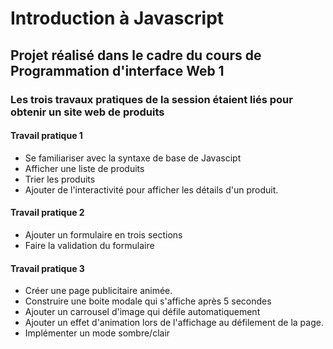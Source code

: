 # Introduction à Javascript
## Projet réalisé dans le cadre du cours de Programmation d'interface Web 1

### Les trois travaux pratiques de la session étaient liés pour obtenir un site web de produits

#### Travail pratique 1
- Se familiariser avec la syntaxe de base de Javascipt
- Afficher une liste de produits
- Trier les produits
- Ajouter de l'interactivité pour afficher les détails d'un produit.

#### Travail pratique 2 
- Ajouter un formulaire en trois sections
- Faire la validation du formulaire 

#### Travail pratique 3
- Créer une page publicitaire animée. 
- Construire une boite modale qui s'affiche après 5 secondes
- Ajouter un carrousel d'image qui défile automatiquement 
- Ajouter un effet d'animation lors de l'affichage au défilement de la page.
- Implémenter un mode sombre/clair


